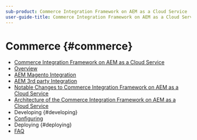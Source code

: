 ```yaml
---
sub-product: Commerce Integration Framework on AEM as a Cloud Service
user-guide-title: Commerce Integration Framework on AEM as a Cloud Service
---
```


# Commerce {#commerce}

+ [Commerce Integration Framework on AEM as a Cloud Service](/help/commerce-cloud/home.md)
+ [Overview](overview.md)
+ [AEM Magento Integration](AEM-Magento.md)
+ [AEM 3rd party Integration](AEM-nonMagento.md)
+ [Notable Changes to Commerce Integration Framework on AEM as a Cloud Service](changes.md)
+ [Architecture of the Commerce Integration Framework on AEM as a Cloud Service](architecture.md)
+ Developing {#developing}
+ [Configuring](configuring.md)
+ Deploying {#deploying}
+ [FAQ]((/help/commerce-cloud/faq.md))
